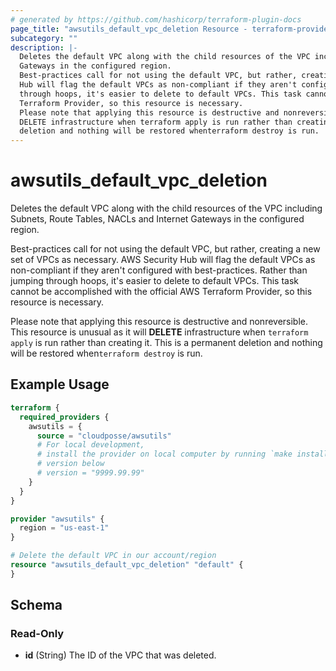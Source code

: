 ```yaml
---
# generated by https://github.com/hashicorp/terraform-plugin-docs
page_title: "awsutils_default_vpc_deletion Resource - terraform-provider-aws-utils"
subcategory: ""
description: |-
  Deletes the default VPC along with the child resources of the VPC including Subnets, Route Tables, NACLs and Internet
  Gateways in the configured region.
  Best-practices call for not using the default VPC, but rather, creating a new set of VPCs as necessary. AWS Security
  Hub will flag the default VPCs as non-compliant if they aren't configured with best-practices. Rather than jumping
  through hoops, it's easier to delete to default VPCs. This task cannot be accomplished with the official AWS
  Terraform Provider, so this resource is necessary.
  Please note that applying this resource is destructive and nonreversible. This resource is unusual as it will
  DELETE infrastructure when terraform apply is run rather than creating it. This is a permanent
  deletion and nothing will be restored whenterraform destroy is run.
---
```


# awsutils_default_vpc_deletion

Deletes the default VPC along with the child resources of the VPC including Subnets, Route Tables, NACLs and Internet 
Gateways in the configured region.
		
Best-practices call for not using the default VPC, but rather, creating a new set of VPCs as necessary. AWS Security 
Hub will flag the default VPCs as non-compliant if they aren't configured with best-practices. Rather than jumping 
through hoops, it's easier to delete to default VPCs. This task cannot be accomplished with the official AWS 
Terraform Provider, so this resource is necessary. 
		
Please note that applying this resource is destructive and nonreversible. This resource is unusual as it will 
**DELETE** infrastructure when `terraform apply` is run rather than creating it. This is a permanent 
deletion and nothing will be restored when`terraform destroy` is run.

## Example Usage

```terraform
terraform {
  required_providers {
    awsutils = {
      source = "cloudposse/awsutils"
      # For local development,
      # install the provider on local computer by running `make install` from the root of the repo, and uncomment the 
      # version below
      # version = "9999.99.99"
    }
  }
}

provider "awsutils" {
  region = "us-east-1"
}

# Delete the default VPC in our account/region
resource "awsutils_default_vpc_deletion" "default" {
}
```

<!-- schema generated by tfplugindocs -->
## Schema

### Read-Only

- **id** (String) The ID of the VPC that was deleted.

